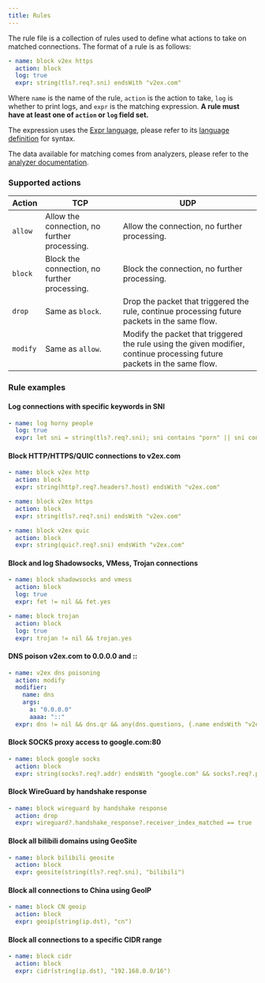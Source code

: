 ```yaml
---
title: Rules
---
```


The rule file is a collection of rules used to define what actions to take on matched connections. The format of a rule is as follows:

```yaml
- name: block v2ex https
  action: block
  log: true
  expr: string(tls?.req?.sni) endsWith "v2ex.com"
```

Where `name` is the name of the rule, `action` is the action to take, `log` is whether to print logs, and `expr` is the matching expression. **A rule must have at least one of `action` or `log` field set.**

The expression uses the [Expr language](https://expr-lang.org/), please refer to its [language definition](https://expr-lang.org/docs/language-definition) for syntax.

The data available for matching comes from analyzers, please refer to the [analyzer documentation](analyzers.md).

### Supported actions

| Action   | TCP                                          | UDP                                                                                                                      |
| -------- | -------------------------------------------- | ------------------------------------------------------------------------------------------------------------------------ |
| `allow`  | Allow the connection, no further processing. | Allow the connection, no further processing.                                                                             |
| `block`  | Block the connection, no further processing. | Block the connection, no further processing.                                                                             |
| `drop`   | Same as `block`.                             | Drop the packet that triggered the rule, continue processing future packets in the same flow.                            |
| `modify` | Same as `allow`.                             | Modify the packet that triggered the rule using the given modifier, continue processing future packets in the same flow. |

### Rule examples

#### Log connections with specific keywords in SNI

```yaml
- name: log horny people
  log: true
  expr: let sni = string(tls?.req?.sni); sni contains "porn" || sni contains "hentai"
```

#### Block HTTP/HTTPS/QUIC connections to v2ex.com

```yaml
- name: block v2ex http
  action: block
  expr: string(http?.req?.headers?.host) endsWith "v2ex.com"

- name: block v2ex https
  action: block
  expr: string(tls?.req?.sni) endsWith "v2ex.com"

- name: block v2ex quic
  action: block
  expr: string(quic?.req?.sni) endsWith "v2ex.com"
```

#### Block and log Shadowsocks, VMess, Trojan connections

```yaml
- name: block shadowsocks and vmess
  action: block
  log: true
  expr: fet != nil && fet.yes

- name: block trojan
  action: block
  log: true
  expr: trojan != nil && trojan.yes
```

#### DNS poison v2ex.com to 0.0.0.0 and ::

```yaml
- name: v2ex dns poisoning
  action: modify
  modifier:
    name: dns
    args:
      a: "0.0.0.0"
      aaaa: "::"
  expr: dns != nil && dns.qr && any(dns.questions, {.name endsWith "v2ex.com"})
```

#### Block SOCKS proxy access to google.com:80

```yaml
- name: block google socks
  action: block
  expr: string(socks?.req?.addr) endsWith "google.com" && socks?.req?.port == 80
```

#### Block WireGuard by handshake response

```yaml
- name: block wireguard by handshake response
  action: drop
  expr: wireguard?.handshake_response?.receiver_index_matched == true
```

#### Block all bilibili domains using GeoSite

```yaml
- name: block bilibili geosite
  action: block
  expr: geosite(string(tls?.req?.sni), "bilibili")
```

#### Block all connections to China using GeoIP

```yaml
- name: block CN geoip
  action: block
  expr: geoip(string(ip.dst), "cn")
```

#### Block all connections to a specific CIDR range

```yaml
- name: block cidr
  action: block
  expr: cidr(string(ip.dst), "192.168.0.0/16")
```
